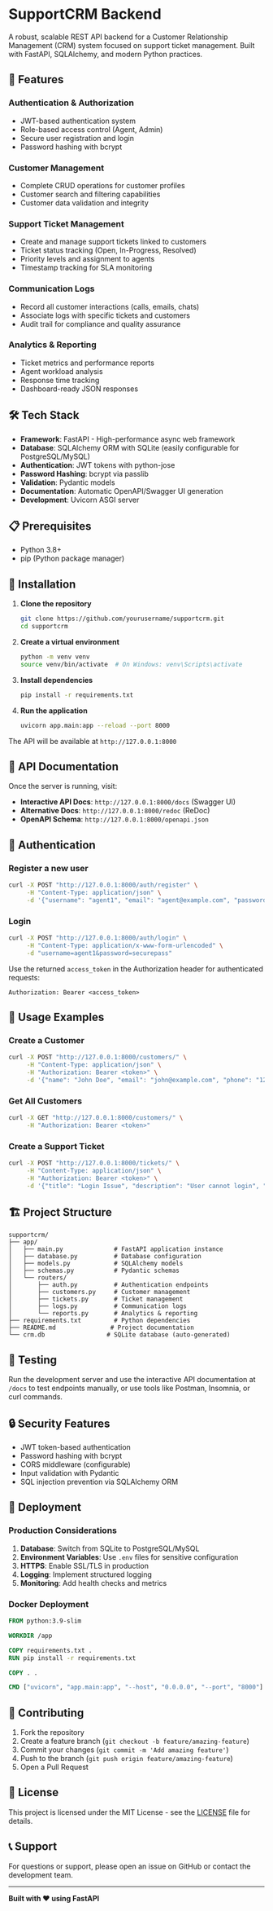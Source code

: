 # SupportCRM Backend

A robust, scalable REST API backend for a Customer Relationship Management (CRM) system focused on support ticket management. Built with FastAPI, SQLAlchemy, and modern Python practices.

## 🚀 Features

### Authentication & Authorization
- JWT-based authentication system
- Role-based access control (Agent, Admin)
- Secure user registration and login
- Password hashing with bcrypt

### Customer Management
- Complete CRUD operations for customer profiles
- Customer search and filtering capabilities
- Customer data validation and integrity

### Support Ticket Management
- Create and manage support tickets linked to customers
- Ticket status tracking (Open, In-Progress, Resolved)
- Priority levels and assignment to agents
- Timestamp tracking for SLA monitoring

### Communication Logs
- Record all customer interactions (calls, emails, chats)
- Associate logs with specific tickets and customers
- Audit trail for compliance and quality assurance

### Analytics & Reporting
- Ticket metrics and performance reports
- Agent workload analysis
- Response time tracking
- Dashboard-ready JSON responses

## 🛠 Tech Stack

- **Framework**: FastAPI - High-performance async web framework
- **Database**: SQLAlchemy ORM with SQLite (easily configurable for PostgreSQL/MySQL)
- **Authentication**: JWT tokens with python-jose
- **Password Hashing**: bcrypt via passlib
- **Validation**: Pydantic models
- **Documentation**: Automatic OpenAPI/Swagger UI generation
- **Development**: Uvicorn ASGI server

## 📋 Prerequisites

- Python 3.8+
- pip (Python package manager)

## 🔧 Installation

1. **Clone the repository**
   ```bash
   git clone https://github.com/yourusername/supportcrm.git
   cd supportcrm
   ```

2. **Create a virtual environment**
   ```bash
   python -m venv venv
   source venv/bin/activate  # On Windows: venv\Scripts\activate
   ```

3. **Install dependencies**
   ```bash
   pip install -r requirements.txt
   ```

4. **Run the application**
   ```bash
   uvicorn app.main:app --reload --port 8000
   ```

The API will be available at `http://127.0.0.1:8000`

## 📖 API Documentation

Once the server is running, visit:
- **Interactive API Docs**: `http://127.0.0.1:8000/docs` (Swagger UI)
- **Alternative Docs**: `http://127.0.0.1:8000/redoc` (ReDoc)
- **OpenAPI Schema**: `http://127.0.0.1:8000/openapi.json`

## 🔐 Authentication

### Register a new user
```bash
curl -X POST "http://127.0.0.1:8000/auth/register" \
     -H "Content-Type: application/json" \
     -d '{"username": "agent1", "email": "agent@example.com", "password": "securepass", "role": "agent"}'
```

### Login
```bash
curl -X POST "http://127.0.0.1:8000/auth/login" \
     -H "Content-Type: application/x-www-form-urlencoded" \
     -d "username=agent1&password=securepass"
```

Use the returned `access_token` in the Authorization header for authenticated requests:
```
Authorization: Bearer <access_token>
```

## 🎯 Usage Examples

### Create a Customer
```bash
curl -X POST "http://127.0.0.1:8000/customers/" \
     -H "Content-Type: application/json" \
     -H "Authorization: Bearer <token>" \
     -d '{"name": "John Doe", "email": "john@example.com", "phone": "123-456-7890", "company": "ABC Corp"}'
```

### Get All Customers
```bash
curl -X GET "http://127.0.0.1:8000/customers/" \
     -H "Authorization: Bearer <token>"
```

### Create a Support Ticket
```bash
curl -X POST "http://127.0.0.1:8000/tickets/" \
     -H "Content-Type: application/json" \
     -H "Authorization: Bearer <token>" \
     -d '{"title": "Login Issue", "description": "User cannot login", "priority": "high", "customer_id": 1}'
```

## 🏗 Project Structure

```
supportcrm/
├── app/
│   ├── main.py              # FastAPI application instance
│   ├── database.py          # Database configuration
│   ├── models.py            # SQLAlchemy models
│   ├── schemas.py           # Pydantic schemas
│   └── routers/
│       ├── auth.py          # Authentication endpoints
│       ├── customers.py     # Customer management
│       ├── tickets.py       # Ticket management
│       ├── logs.py          # Communication logs
│       └── reports.py       # Analytics & reporting
├── requirements.txt         # Python dependencies
├── README.md               # Project documentation
└── crm.db                 # SQLite database (auto-generated)
```

## 🧪 Testing

Run the development server and use the interactive API documentation at `/docs` to test endpoints manually, or use tools like Postman, Insomnia, or curl commands.

## 🔒 Security Features

- JWT token-based authentication
- Password hashing with bcrypt
- CORS middleware (configurable)
- Input validation with Pydantic
- SQL injection prevention via SQLAlchemy ORM

## 🚀 Deployment

### Production Considerations

1. **Database**: Switch from SQLite to PostgreSQL/MySQL
2. **Environment Variables**: Use `.env` files for sensitive configuration
3. **HTTPS**: Enable SSL/TLS in production
4. **Logging**: Implement structured logging
5. **Monitoring**: Add health checks and metrics

### Docker Deployment

```dockerfile
FROM python:3.9-slim

WORKDIR /app

COPY requirements.txt .
RUN pip install -r requirements.txt

COPY . .

CMD ["uvicorn", "app.main:app", "--host", "0.0.0.0", "--port", "8000"]
```

## 🤝 Contributing

1. Fork the repository
2. Create a feature branch (`git checkout -b feature/amazing-feature`)
3. Commit your changes (`git commit -m 'Add amazing feature'`)
4. Push to the branch (`git push origin feature/amazing-feature`)
5. Open a Pull Request

## 📝 License

This project is licensed under the MIT License - see the [LICENSE](LICENSE) file for details.

## 📞 Support

For questions or support, please open an issue on GitHub or contact the development team.

---

**Built with ❤️ using FastAPI**

